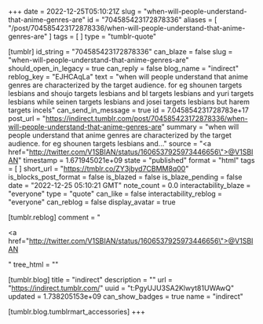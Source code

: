 +++
date = 2022-12-25T05:10:21Z
slug = "when-will-people-understand-that-anime-genres-are"
id = "704585423172878336"
aliases = [ "/post/704585423172878336/when-will-people-understand-that-anime-genres-are" ]
tags = [ ]
type = "tumblr-quote"

[tumblr]
id_string = "704585423172878336"
can_blaze = false
slug = "when-will-people-understand-that-anime-genres-are"
should_open_in_legacy = true
can_reply = false
blog_name = "indirect"
reblog_key = "EJHCAqLa"
text = "when will people understand that anime genres are characterized by the target audience. for eg shounen targets lesbians and shoujo targets lesbians and bl targets lesbians and yuri targets lesbians while seinen targets lesbians and josei targets lesbians but harem targets incels"
can_send_in_message = true
id = 7.045854231728783e+17
post_url = "https://indirect.tumblr.com/post/704585423172878336/when-will-people-understand-that-anime-genres-are"
summary = "when will people understand that anime genres are characterized by the target audience. for eg shounen targets lesbians and..."
source = "<a href=\"http://twitter.com/V1SBIAN/status/1606537925973446656\">@V1SBIAN</a>"
timestamp = 1.671945021e+09
state = "published"
format = "html"
tags = [ ]
short_url = "https://tmblr.co/ZY3jbyd7CBMM8q00"
is_blocks_post_format = false
is_blazed = false
is_blaze_pending = false
date = "2022-12-25 05:10:21 GMT"
note_count = 0.0
interactability_blaze = "everyone"
type = "quote"
can_like = false
interactability_reblog = "everyone"
can_reblog = false
display_avatar = true

[tumblr.reblog]
comment = "<p><a href=\"http://twitter.com/V1SBIAN/status/1606537925973446656\">@V1SBIAN</a></p>"
tree_html = ""

[tumblr.blog]
title = "indirect"
description = ""
url = "https://indirect.tumblr.com/"
uuid = "t:PgyUJU3SA2Klwyt81UWAwQ"
updated = 1.738205153e+09
can_show_badges = true
name = "indirect"

[tumblr.blog.tumblrmart_accessories]
+++
